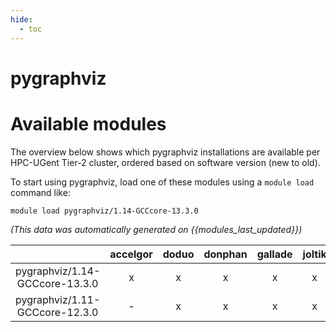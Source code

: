```yaml
---
hide:
  - toc
---
```


pygraphviz
==========

# Available modules


The overview below shows which pygraphviz installations are available per HPC-UGent Tier-2 cluster, ordered based on software version (new to old).

To start using pygraphviz, load one of these modules using a `module load` command like:

```shell
module load pygraphviz/1.14-GCCcore-13.3.0
```

*(This data was automatically generated on {{modules_last_updated}})*

| |accelgor|doduo|donphan|gallade|joltik|litleo|shinx|
| :---: | :---: | :---: | :---: | :---: | :---: | :---: | :---: |
|pygraphviz/1.14-GCCcore-13.3.0|x|x|x|x|x|x|x|
|pygraphviz/1.11-GCCcore-12.3.0|-|x|x|x|x|x|x|
